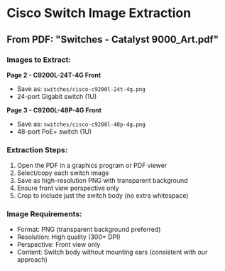 # Cisco Switch Image Extraction

## From PDF: "Switches - Catalyst 9000_Art.pdf"

### Images to Extract:

**Page 2 - C9200L-24T-4G Front**
- Save as: `switches/cisco-c9200l-24t-4g.png`
- 24-port Gigabit switch (1U)

**Page 3 - C9200L-48P-4G Front** 
- Save as: `switches/cisco-c9200l-48p-4g.png`
- 48-port PoE+ switch (1U)

### Extraction Steps:
1. Open the PDF in a graphics program or PDF viewer
2. Select/copy each switch image
3. Save as high-resolution PNG with transparent background
4. Ensure front view perspective only
5. Crop to include just the switch body (no extra whitespace)

### Image Requirements:
- Format: PNG (transparent background preferred)
- Resolution: High quality (300+ DPI)
- Perspective: Front view only
- Content: Switch body without mounting ears (consistent with our approach)